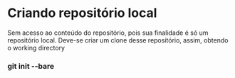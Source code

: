 # Criando repositório local

Sem acesso ao conteúdo do repositório, pois sua finalidade é só um repositório local. Deve-se criar um clone desse repositório, assim, obtendo o working directory
### git init --bare
<!--stackedit_data:
eyJoaXN0b3J5IjpbLTEwNjcwMzc2NTgsMjA0MDI5NzYyMl19
-->